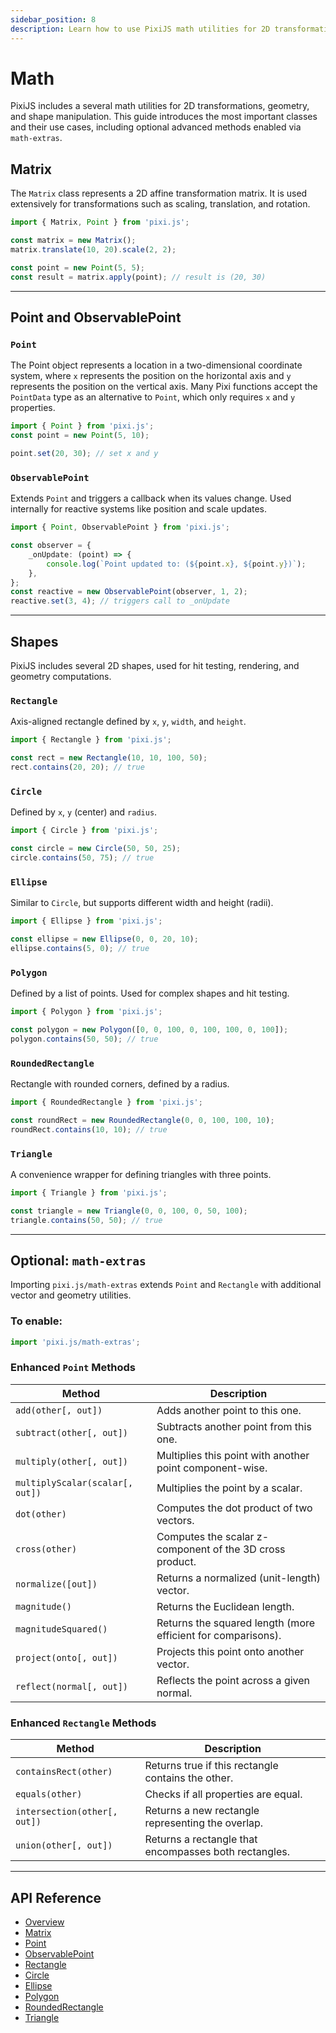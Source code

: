 ```yaml
---
sidebar_position: 8
description: Learn how to use PixiJS math utilities for 2D transformations, geometry, and shape manipulation, including optional advanced methods.
---
```


# Math

PixiJS includes a several math utilities for 2D transformations, geometry, and shape manipulation. This guide introduces the most important classes and their use cases, including optional advanced methods enabled via `math-extras`.

## Matrix

The `Matrix` class represents a 2D affine transformation matrix. It is used extensively for transformations such as scaling, translation, and rotation.

```ts
import { Matrix, Point } from 'pixi.js';

const matrix = new Matrix();
matrix.translate(10, 20).scale(2, 2);

const point = new Point(5, 5);
const result = matrix.apply(point); // result is (20, 30)
```

---

## Point and ObservablePoint

### `Point`

The Point object represents a location in a two-dimensional coordinate system, where `x` represents the position on the horizontal axis and `y` represents the position on the vertical axis. Many Pixi functions accept the `PointData` type as an alternative to `Point`, which only requires `x` and `y` properties.

```ts
import { Point } from 'pixi.js';
const point = new Point(5, 10);

point.set(20, 30); // set x and y
```

### `ObservablePoint`

Extends `Point` and triggers a callback when its values change. Used internally for reactive systems like position and scale updates.

```ts
import { Point, ObservablePoint } from 'pixi.js';

const observer = {
    _onUpdate: (point) => {
        console.log(`Point updated to: (${point.x}, ${point.y})`);
    },
};
const reactive = new ObservablePoint(observer, 1, 2);
reactive.set(3, 4); // triggers call to _onUpdate
```

---

## Shapes

PixiJS includes several 2D shapes, used for hit testing, rendering, and geometry computations.

### `Rectangle`

Axis-aligned rectangle defined by `x`, `y`, `width`, and `height`.

```ts
import { Rectangle } from 'pixi.js';

const rect = new Rectangle(10, 10, 100, 50);
rect.contains(20, 20); // true
```

### `Circle`

Defined by `x`, `y` (center) and `radius`.

```ts
import { Circle } from 'pixi.js';

const circle = new Circle(50, 50, 25);
circle.contains(50, 75); // true
```

### `Ellipse`

Similar to `Circle`, but supports different width and height (radii).

```ts
import { Ellipse } from 'pixi.js';

const ellipse = new Ellipse(0, 0, 20, 10);
ellipse.contains(5, 0); // true
```

### `Polygon`

Defined by a list of points. Used for complex shapes and hit testing.

```ts
import { Polygon } from 'pixi.js';

const polygon = new Polygon([0, 0, 100, 0, 100, 100, 0, 100]);
polygon.contains(50, 50); // true
```

### `RoundedRectangle`

Rectangle with rounded corners, defined by a radius.

```ts
import { RoundedRectangle } from 'pixi.js';

const roundRect = new RoundedRectangle(0, 0, 100, 100, 10);
roundRect.contains(10, 10); // true
```

### `Triangle`

A convenience wrapper for defining triangles with three points.

```ts
import { Triangle } from 'pixi.js';

const triangle = new Triangle(0, 0, 100, 0, 50, 100);
triangle.contains(50, 50); // true
```

---

## Optional: `math-extras`

Importing `pixi.js/math-extras` extends `Point` and `Rectangle` with additional vector and geometry utilities.

### To enable:

```ts
import 'pixi.js/math-extras';
```

### Enhanced `Point` Methods

| Method                          | Description                                                  |
| ------------------------------- | ------------------------------------------------------------ |
| `add(other[, out])`             | Adds another point to this one.                              |
| `subtract(other[, out])`        | Subtracts another point from this one.                       |
| `multiply(other[, out])`        | Multiplies this point with another point component-wise.     |
| `multiplyScalar(scalar[, out])` | Multiplies the point by a scalar.                            |
| `dot(other)`                    | Computes the dot product of two vectors.                     |
| `cross(other)`                  | Computes the scalar z-component of the 3D cross product.     |
| `normalize([out])`              | Returns a normalized (unit-length) vector.                   |
| `magnitude()`                   | Returns the Euclidean length.                                |
| `magnitudeSquared()`            | Returns the squared length (more efficient for comparisons). |
| `project(onto[, out])`          | Projects this point onto another vector.                     |
| `reflect(normal[, out])`        | Reflects the point across a given normal.                    |

### Enhanced `Rectangle` Methods

| Method                       | Description                                           |
| ---------------------------- | ----------------------------------------------------- |
| `containsRect(other)`        | Returns true if this rectangle contains the other.    |
| `equals(other)`              | Checks if all properties are equal.                   |
| `intersection(other[, out])` | Returns a new rectangle representing the overlap.     |
| `union(other[, out])`        | Returns a rectangle that encompasses both rectangles. |

---

## API Reference

- [Overview](https://pixijs.download/release/docs/maths.html)
- [Matrix](https://pixijs.download/release/docs/maths.Matrix.html)
- [Point](https://pixijs.download/release/docs/maths.Point.html)
- [ObservablePoint](https://pixijs.download/release/docs/maths.ObservablePoint.html)
- [Rectangle](https://pixijs.download/release/docs/maths.Rectangle.html)
- [Circle](https://pixijs.download/release/docs/maths.Circle.html)
- [Ellipse](https://pixijs.download/release/docs/maths.Ellipse.html)
- [Polygon](https://pixijs.download/release/docs/maths.Polygon.html)
- [RoundedRectangle](https://pixijs.download/release/docs/maths.RoundedRectangle.html)
- [Triangle](https://pixijs.download/release/docs/maths.Triangle.html)
